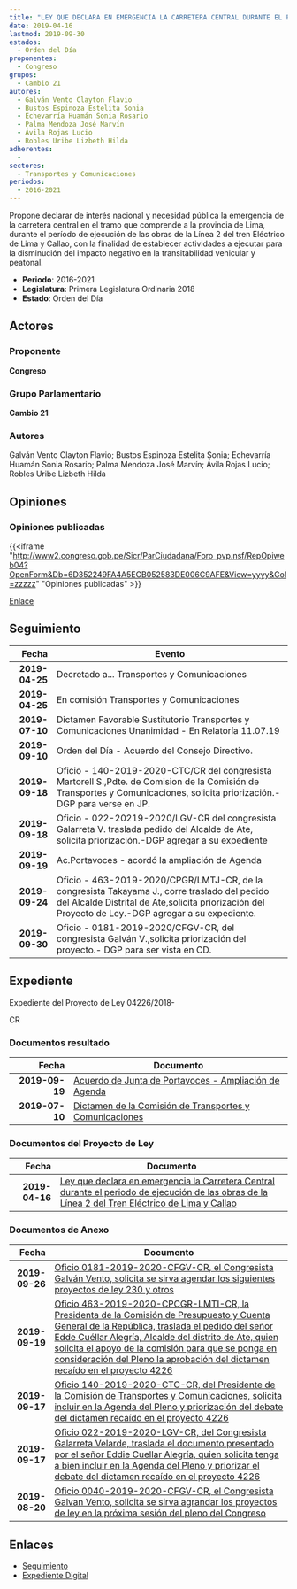 ```yaml
---
title: "LEY QUE DECLARA EN EMERGENCIA LA CARRETERA CENTRAL DURANTE EL PERÍODO DE EJECUCIÓN DE LAS OBRAS DE LA LÍNEA 2 DEL TREN ELÉCTRICO DE LIMA Y CALLAO"
date: 2019-04-16
lastmod: 2019-09-30
estados: 
  - Orden del Día
proponentes: 
  - Congreso
grupos: 
  - Cambio 21
autores: 
  - Galván Vento Clayton Flavio
  - Bustos Espinoza Estelita Sonia
  - Echevarría Huamán Sonia Rosario
  - Palma Mendoza José Marvín
  - Ávila Rojas Lucio
  - Robles Uribe Lizbeth Hilda
adherentes: 
  - 
sectores: 
  - Transportes y Comunicaciones
periodos: 
  - 2016-2021
---
```


Propone declarar de interés nacional y necesidad pública la emergencia de la carretera central en el tramo que comprende a la provincia de Lima, durante el período de ejecución de las obras de la Línea 2 del tren Eléctrico de Lima y Callao, con la finalidad de establecer actividades a ejecutar para la disminución del impacto negativo en la transitabilidad vehicular y peatonal.

- **Periodo**: 2016-2021
- **Legislatura**: Primera Legislatura Ordinaria 2018
- **Estado**: Orden del Día

## Actores

### Proponente

**Congreso**

### Grupo Parlamentario

**Cambio 21**

### Autores

Galván Vento Clayton Flavio; Bustos Espinoza Estelita Sonia; Echevarría Huamán Sonia Rosario; Palma Mendoza José Marvín; Ávila Rojas Lucio; Robles Uribe Lizbeth Hilda


## Opiniones

### Opiniones publicadas

{{<iframe "http://www2.congreso.gob.pe/Sicr/ParCiudadana/Foro_pvp.nsf/RepOpiweb04?OpenForm&Db=6D352249FA4A5ECB052583DE006C9AFE&View=yyyy&Col=zzzzz" "Opiniones publicadas" >}}

[Enlace](http://www2.congreso.gob.pe/Sicr/ParCiudadana/Foro_pvp.nsf/RepOpiweb04?OpenForm&Db=6D352249FA4A5ECB052583DE006C9AFE&View=yyyy&Col=zzzzz)

## Seguimiento

| Fecha | Evento |
|------:|--------|
| **2019-04-25** | Decretado a... Transportes y Comunicaciones|
| **2019-04-25** | En comisión Transportes y Comunicaciones|
| **2019-07-10** | Dictamen Favorable Sustitutorio Transportes y Comunicaciones Unanimidad - En Relatoría 11.07.19|
| **2019-09-10** | Orden del Día - Acuerdo del Consejo Directivo.|
| **2019-09-18** | Oficio - 140-2019-2020-CTC/CR del congresista Martorell S.,Pdte. de Comision de la Comisión de Transportes y Comunicaciones, solicita priorización.-DGP para verse en JP.|
| **2019-09-18** | Oficio - 022-20219-2020/LGV-CR del congresista Galarreta V. traslada pedido del Alcalde de Ate, solicita priorización.-DGP agregar a su expediente|
| **2019-09-19** | Ac.Portavoces - acordó la ampliación de Agenda|
| **2019-09-24** | Oficio - 463-2019-2020/CPGR/LMTJ-CR, de la congresista Takayama J., corre traslado del pedido del Alcalde Distrital de Ate,solicita priorización del Proyecto de Ley.-DGP agregar a su expediente.|
| **2019-09-30** | Oficio - 0181-2019-2020/CFGV-CR, del congresista Galván V.,solicita priorización del proyecto.- DGP para ser vista en CD.|


## Expediente

Expediente del Proyecto de Ley 04226/2018-

CR


### Documentos resultado

| Fecha | Documento |
|------:|--------|
| **2019-09-19** | [Acuerdo de Junta de Portavoces - Ampliación de Agenda](http://www.leyes.congreso.gob.pe/Documentos/2016_2021/Acuerdos/Junta_Portavoces/AJP0422620190919.pdf) |
| **2019-07-10** | [Dictamen de la Comisión de Transportes y Comunicaciones](http://www.leyes.congreso.gob.pe/Documentos/2016_2021/Dictamenes/Proyectos_de_Ley/04226DC23MAY20190710.pdf) |

### Documentos del Proyecto de Ley

| Fecha | Documento |
|------:|--------|
| **2019-04-16** | [Ley que declara en emergencia la Carretera Central durante el periodo de ejecución de las obras de la Línea 2 del Tren Eléctrico de Lima y Callao](http://www.leyes.congreso.gob.pe/Documentos/2016_2021/Proyectos_de_Ley_y_de_Resoluciones_Legislativas/PL0422620190416..pdf) |

### Documentos de Anexo

| Fecha | Documento |
|------:|--------|
| **2019-09-26** | [Oficio 0181-2019-2020-CFGV-CR, el Congresista Galván Vento, solicita se sirva agendar los siguientes proyectos de ley 230 y otros](http://www.leyes.congreso.gob.pe/Documentos/2016_2021/Oficios/Congresistas/OFICIO-0181-2019-2020-CFGV-CR.pdf) |
| **2019-09-19** | [Oficio 463-2019-2020-CPCGR-LMTI-CR, la Presidenta de la Comisión de Presupuesto y Cuenta General de la República, traslada el pedido del señor Edde Cuéllar Alegría, Alcalde del distrito de Ate, quien solicita el apoyo de la comisión para que se ponga en consideración del Pleno la aprobación del dictamen recaído en el proyecto 4226](http://www.leyes.congreso.gob.pe/Documentos/2016_2021/Oficios/Comisiones_Ordinarias/OFICIO-463-2019-2020-CPCGR-LMTI-CR.pdf) |
| **2019-09-17** | [Oficio 140-2019-2020-CTC-CR, del Presidente de la Comisión de Transportes y Comunicaciones, solicita incluir en la Agenda del Pleno y priorización del debate del dictamen recaído en el proyecto 4226](http://www.leyes.congreso.gob.pe/Documentos/2016_2021/Oficios/Comisiones_Ordinarias/OFICIO-140-2019-2020-CTC-CR.pdf) |
| **2019-09-17** | [Oficio 022-2019-2020-LGV-CR, del Congresista Galarreta Velarde, traslada el documento presentado por el señor Eddie Cuellar Alegría, quien solicita tenga a bien incluir en la Agenda del Pleno y priorizar el debate del dictamen recaído en el proyecto 4226](http://www.leyes.congreso.gob.pe/Documentos/2016_2021/Oficios/Congresistas/OFICIO-022-2019-2020-LGV-CR.pdf) |
| **2019-08-20** | [Oficio 0040-2019-2020-CFGV-CR, el Congresista Galvan Vento, solicita se sirva agrandar los proyectos de ley en la próxima sesión del pleno del Congreso](http://www.leyes.congreso.gob.pe/Documentos/2016_2021/Oficios/Congresistas/OFICIO-0040-2019-2020-CFGV-CR.pdf) |

## Enlaces 

- [Seguimiento](http://www2.congreso.gob.pehttp://www2.congreso.gob.pe/Sicr/TraDocEstProc/CLProLey2016.nsf/f7fff46988ca05b1052578e100829cc7/ac90f5cee8e27676052583de00823e6f?OpenDocument)
- [Expediente Digital](http://www2.congreso.gob.pehttp://www2.congreso.gob.pe/Sicr/TraDocEstProc/CLProLey2016.nsf/f7fff46988ca05b1052578e100829cc7/ac90f5cee8e27676052583de00823e6f?OpenDocument&Click=05257FB7005EB655.eb71d0cf91d8294e05256cdf006b5706/$Body/0.1C6C)
